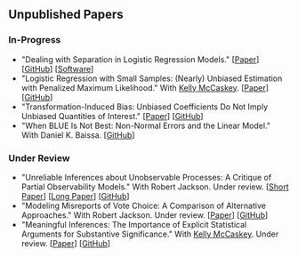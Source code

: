 ## Unpublished Papers

### In-Progress

- "Dealing with Separation in Logistic Regression Models."
[[Paper](../papers/separation.pdf)]
[[GitHub](https://github.com/carlislerainey/priors-for-separation)]
[[Software](https://github.com/carlislerainey/separation)]
- "Logistic Regression with Small Samples: (Nearly) Unbiased Estimation with Penalized Maximum Likelihood." With [Kelly McCaskey](http://www.kellymccaskey.com).
[[Paper](../papers/small.pdf)]
[[GitHub](https://github.com/kellymccaskey/small)]
- "Transformation-Induced Bias: Unbiased Coefficients Do Not Imply Unbiased Quantities of Interest."
[[Paper](../papers/bias.pdf)]
[[GitHub](https://github.com/carlislerainey/transformation-induced-bias)]
- "When BLUE Is Not Best: Non-Normal Errors and the Linear Model." With Daniel K. Baissa.
[[GitHub](https://github.com/carlislerainey/heavy-tails)]

### Under Review

- "Unreliable Inferences about Unobservable Processes: A Critique of Partial Observability Models." With Robert Jackson. Under review.
[[Short Paper](../papers/unreliable-short.pdf)]
[[Long Paper](../papers/unreliable.pdf)]
[[GitHub](https://github.com/carlislerainey/Unreliable)]
- "Modeling Misreports of Vote Choice: A Comparison of Alternative Approaches." With Robert Jackson. Under review.
[[Paper](../papers/misreports.pdf)]
[[GitHub](https://github.com/carlislerainey/misreports)]
- "Meaningful Inferences: The Importance of Explicit Statistical Arguments for Substantive Significance." With [Kelly McCaskey](http://www.kellymccaskey.com). Under review.
[[Paper](../papers/meaningful.pdf)]
[[GitHub](https://github.com/carlislerainey/meaningful-inferences)]
